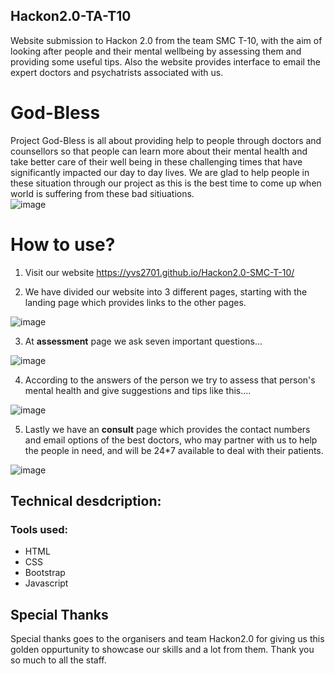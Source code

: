 ## Hackon2.0-TA-T10
Website submission to Hackon 2.0 from the team SMC T-10, with the aim of looking after people and their mental wellbeing by assessing them and providing some useful tips. Also the website provides interface to email the expert doctors and psychatrists associated with us.
# God-Bless
Project God-Bless is all about providing  help to people through doctors and counsellors so that people can learn more about their mental health and take better care of their well being in these challenging times that have significantly impacted our day to day lives. We are glad to help people in these situation through our project as this is the best time to come up  when world is suffering from these bad sitiuations.     
![image](https://user-images.githubusercontent.com/80684783/120067823-45e48480-c09b-11eb-92c0-0e44413c5591.png)
# How to use?
1) Visit our website https://yvs2701.github.io/Hackon2.0-SMC-T-10/

2) We have divided our website into 3 different pages, starting with the landing page which provides links to the other pages.

![image](https://user-images.githubusercontent.com/80684783/120068994-22bcd380-c0a1-11eb-932e-57172f262454.png)

3) At **assessment** page we ask seven important questions...

![image](https://user-images.githubusercontent.com/80684783/120069420-91029580-c0a3-11eb-845e-cc3efd7aed16.png)

4) According to the answers of the person we try to assess that person's mental health and give suggestions and tips like this....

![image](https://user-images.githubusercontent.com/80684783/120069577-3b7ab880-c0a4-11eb-9ec8-bdf6b91ed63a.png)

5) Lastly we have an **consult** page which provides the contact numbers and email options of the best doctors, who may partner with us to help the people in need, and will be 24*7 available to deal with their patients.

![image](https://user-images.githubusercontent.com/80684783/120070022-885f8e80-c0a6-11eb-8f7d-498ef5f0c73e.png)

## Technical desdcription:
### Tools used:
  - HTML
  - CSS
  - Bootstrap
  - Javascript

## Special Thanks
Special thanks goes to the organisers and team Hackon2.0 for giving us this golden oppurtunity to showcase our skills and a lot from them. Thank you so much to all the staff.

